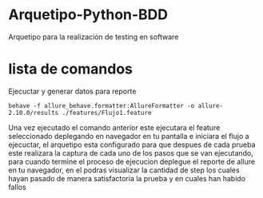 # Arquetipo-Python-BDD
Arquetipo para la realización de testing en software

# lista de comandos
Ejecuctar y generar datos para reporte

```
behave -f allure_behave.formatter:AllureFormatter -o allure-2.10.0/results ./features/Flujo1.feature
```
Una vez ejecutado el comando anterior este ejecutara el feature seleccionado deplegando en navegador
en tu pantalla e iniciara el flujo a ejecuctar, el arquetipo esta configurado para que despues de cada
prueba este realizara la captura de cada uno de los pasos que se van ejecutando, para cuando 
termine el proceso de ejecucion deplegue el reporte de allure en tu navegador, en el podras visualizar 
la cantidad de step los cuales hayan pasado de manera satisfactoria la prueba y en cuales han habido fallos